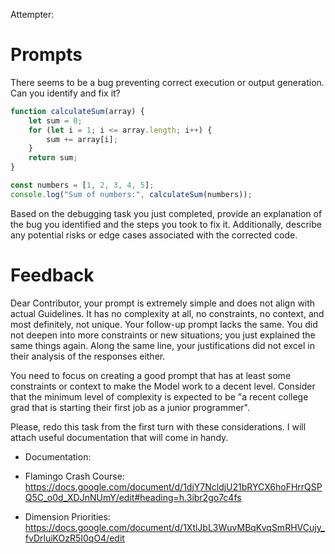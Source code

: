 Attempter: 

# Prompts

There seems to be a bug preventing correct execution or output generation. Can you identify and fix it?

```javascript
function calculateSum(array) {
    let sum = 0;
    for (let i = 1; i <= array.length; i++) {
        sum += array[i];
    }
    return sum;
}

const numbers = [1, 2, 3, 4, 5];
console.log("Sum of numbers:", calculateSum(numbers));
```


Based on the debugging task you just completed, provide an explanation of the bug you identified and the steps you took to fix it. Additionally, describe any potential risks or edge cases associated with the corrected code.


# Feedback

Dear Contributor, your prompt is extremely simple and does not align with actual Guidelines. It has no complexity at all, no constraints, no context, and most definitely, not unique. Your follow-up prompt lacks the same. You did not deepen into more constraints or new situations; you just explained the same things again. Along the same line, your justifications did not excel in their analysis of the responses either.

You need to focus on creating a good prompt that has at least some constraints or context to make the Model work to a decent level. Consider that the minimum level of complexity is expected to be  "a recent college grad that is starting their first job as a junior programmer".

Please, redo this task from the first turn with these considerations. I will attach useful documentation that will come in handy.

* Documentation:

* Flamingo Crash Course:
https://docs.google.com/document/d/1djY7NcldjU21bRYCX6hoFHrrQSPQ5C_o0d_XDJnNUmY/edit#heading=h.3ibr2go7c4fs

* Dimension Priorities:
https://docs.google.com/document/d/1XtlJbL3WuvMBqKvqSmRHVCujy_fvDrluiKOzR5I0qO4/edit